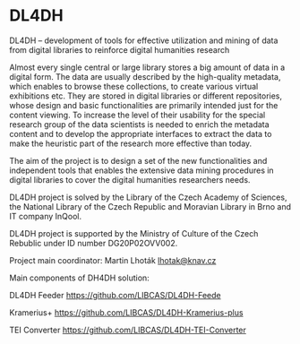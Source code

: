 # DL4DH
DL4DH – development of tools for effective utilization and mining of data from digital libraries to reinforce digital humanities research

Almost every single central or large library stores a big amount of data in a digital form. The data are usually described by the high-quality metadata, which enables to browse these collections, to create various virtual exhibitions etc. They are stored in digital libraries or different repositories, whose design and basic functionalities are primarily intended just for the content viewing. To increase the level of their usability for the special research group of the data scientists is needed to enrich the metadata content and to develop the appropriate interfaces to extract the data to make the heuristic part of the research more effective than today. 

The aim of the project is to design a set of the new functionalities and independent tools that enables the extensive data mining procedures in digital libraries to cover the digital humanities researchers needs.

DL4DH project is solved by the Library of the Czech Academy of Sciences, the National Library of the Czech Republic and Moravian Library in Brno and IT company InQool.

DL4DH project is supported by the Ministry of Culture of the Czech Rebublic under ID number DG20P02OVV002.

Project main coordinator: Martin Lhoták lhotak@knav.cz

Main components of DH4DH solution:

DL4DH Feeder https://github.com/LIBCAS/DL4DH-Feede

Kramerius+ https://github.com/LIBCAS/DL4DH-Kramerius-plus

TEI Converter https://github.com/LIBCAS/DL4DH-TEI-Converter
